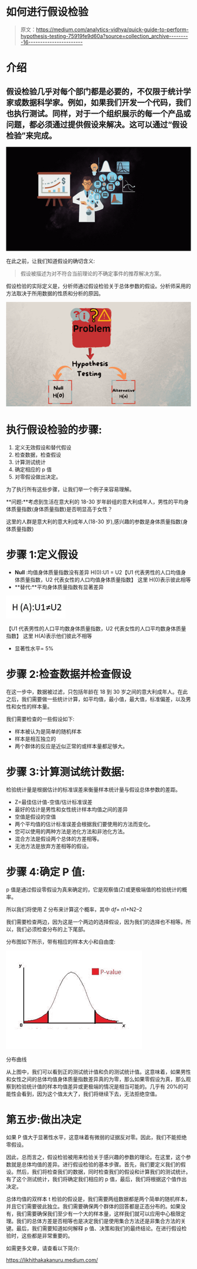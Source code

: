 # 如何进行假设检验

> 原文：<https://medium.com/analytics-vidhya/quick-guide-to-perform-hypothesis-testing-75919fe9d60a?source=collection_archive---------16----------------------->

# 介绍

## 假设检验几乎对每个部门都是必要的，不仅限于统计学家或数据科学家。例如，如果我们开发一个代码，我们也执行测试。同样，对于一个组织展示的每一个产品或问题，都必须通过提供假设来解决。这可以通过“假设检验”来完成。

![](img/d4f826afbe0a134e0f1b33931277440d.png)

在此之前，让我们知道假设的确切含义:

> 假设被描述为对不符合当前理论的不确定事件的推荐解决方案。

假设检验的实际定义是，分析师通过假设检验关于总体参数的假设。分析师采用的方法取决于所用数据的性质和分析的原因。

![](img/f3c1ab32fd1920791bb80489019b060e.png)

# 执行假设检验的步骤:

1.  定义无效假设和替代假设
2.  检查数据，检查假设
3.  计算测试统计
4.  确定相应的 p 值
5.  对零假设做出决定。

为了执行所有这些步骤，让我们举一个例子来容易理解。

**问题:**考虑到生活在意大利的 18-30 岁年龄组的意大利成年人，男性的平均身体质量指数(身体质量指数)是否明显高于女性？

这里的人群是意大利的意大利成年人(18-30 岁),感兴趣的参数是身体质量指数(身体质量指数)

# 步骤 1:定义假设

*   **Null** :均值身体质量指数没有差异
    H(0):U1 = U2【U1 代表男性的人口均值身体质量指数，U2 代表女性的人口均值身体质量指数】
    这里 H(0)表示彼此相等
*   **替代:**平均身体质量指数有显著差异

![](img/2c3779ee0f928f60e8c1d6e55dc4a59e.png)

【U1 代表男性的人口平均数身体质量指数，U2 代表女性的人口平均数身体质量指数】
这里 H(A)表示他们彼此不相等

*   显著性水平= 5%

# 步骤 2:检查数据并检查假设

在这一步中，数据被过滤，只包括年龄在 18 到 30 岁之间的意大利成年人。在此之后，我们需要做一些统计计算，如平均值，最小值，最大值，标准偏差，以及男性和女性的样本量。

我们需要检查的一些假设如下:

*   样本被认为是简单的随机样本
*   样本是相互独立的
*   两个群体的反应是近似正常的或样本量都足够大。

# 步骤 3:计算测试统计数据:

检验统计量是根据估计的标准误差来衡量样本统计量与假设总体参数的差距。

*   Z=最佳估计值-空值/估计标准误差
*   最好的估计是男性和女性统计样本均值之间的差异
*   空值是假设的空值
*   两个平均值的估计标准误差会根据我们要使用的方法而变化。
*   您可以使用的两种方法是池化方法和非池化方法。
*   混合方法是假设两个总体的方差相等。
*   无池方法是放弃方差相等的假设。

# 步骤 4:确定 P 值:

p 值是通过假设零假设为真来确定的，它是观察值(Z)或更极端值的检验统计的概率。

所以我们将使用 Z 分布来计算这个概率，其中 d*f*= n1+N2–2

我们需要检查两边，因为这是一个两边的选择假设，因为我们的选择也不相等。所以，我们必须检查分布的上下尾部。

分布图如下所示，带有相应的样本大小和自由度:

![](img/b49c1774e77a744390882e31be7855b0.png)

分布曲线

从上图中，我们可以看到正的测试统计值和负的测试统计值。这意味着，如果男性和女性之间的总体均值身体质量指数差异真的为零，那么如果零假设为真，那么观察到检验统计值的样本均值差异或更极端的情况是相当可能的。几乎有 20%的可能性会看到，因为这个值太大了，我们将继续下去，无法拒绝空值。

# 第五步:做出决定

如果 P 值大于显著性水平，这意味着有微弱的证据反对零。因此，我们不能拒绝零假设。

因此，总而言之，假设检验被用来检验关于感兴趣的参数的理论。在这里，这个参数就是总体均值的差异。进行假设检验的基本步骤。首先，我们要定义我们的假设。然后，我们将检查我们的数据，同时检查我们的假设和计算我们的测试统计。有了这个测试统计，我们将确定我们相应的 p 值，最后，我们将根据这个值作出决定。

总体均值的双样本 t 检验的假设是，我们需要两组数据都是两个简单的随机样本，并且它们需要彼此独立。我们需要确保两个群体的回答都是正态分布的。如果没有，我们需要确保我们至少有一个大的样本量，这样我们就可以应用中心极限定理。我们的总体方差是否相等也是决定我们是使用集合方法还是非集合方法的关键。最后，我们需要知道如何解释 p 值、决策和我们的最终结论。在进行假设检验时，这些都是非常重要的。

如需更多文章，请查看以下简介:

https://likhithakakanuru.medium.com/